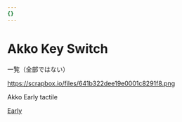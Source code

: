 ```yaml
---
{}
---
```

# Akko Key Switch

一覧（全部ではない）

https://scrapbox.io/files/641b322dee19e0001c8291f8.png

Akko Early tactile

[Early](https://www.notion.soTactile#641f02a090895c000076aac7)